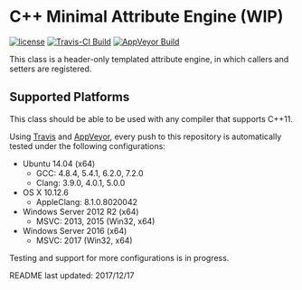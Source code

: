 C++ Minimal Attribute Engine (WIP)
===============================================

[![license](https://img.shields.io/badge/license-MIT-blue.svg)](https://github.com/ncorgan/cpp-minimal-attribute-engine/blob/master/LICENSE.txt)
[![Travis-CI Build](https://api.travis-ci.org/ncorgan/cpp-minimal-attribute-engine.svg)](https://travis-ci.org/ncorgan/cpp-minimal-attribute-engine)
[![AppVeyor Build](https://ci.appveyor.com/api/projects/status/github/ncorgan/cpp-minimal-attribute-engine)](https://ci.appveyor.com/project/ncorgan/cpp-minimal-attribute-engine)

This class is a header-only templated attribute engine, in which
callers and setters are registered.

Supported Platforms
-------------------------------------

This class should be able to be used with any compiler that supports C++11.

Using [Travis](https://travis-ci.org/ncorgan/libpkmn) and
[AppVeyor](https://ci.appveyor.com/project/ncorgan/libpkmn), every push to this
repository is automatically tested under the following configurations:

 * Ubuntu 14.04 (x64)
   * GCC: 4.8.4, 5.4.1, 6.2.0, 7.2.0
   * Clang: 3.9.0, 4.0.1, 5.0.0
 * OS X 10.12.6
   * AppleClang: 8.1.0.8020042
 * Windows Server 2012 R2 (x64)
   * MSVC: 2013, 2015 (Win32, x64)
 * Windows Server 2016 (x64)
   * MSVC: 2017 (Win32, x64)

Testing and support for more configurations is in progress.

README last updated: 2017/12/17
